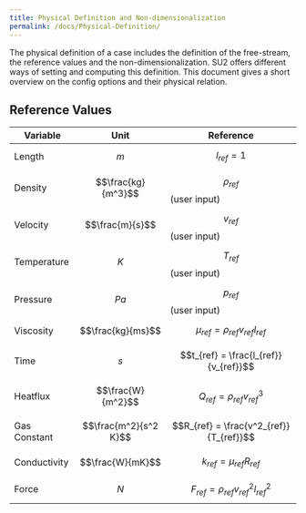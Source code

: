 ```yaml
---
title: Physical Definition and Non-dimensionalization
permalink: /docs/Physical-Definition/
---
```


The physical definition of a case includes the definition of the free-stream, the reference values and the non-dimensionalization. 
SU2 offers different ways of setting and computing this definition. This document gives a short overview on the config options and their physical relation.



## Reference Values ##

| Variable | Unit | Reference |
|---|---|---|
| Length | $$m$$ | $$l_{ref} = 1$$ |
| Density | $$\frac{kg}{m^3}$$ | $$\rho_{ref}$$ (user input) |
| Velocity | $$\frac{m}{s}$$ | $$v_{ref}$$ (user input)|
| Temperature | $$K$$ | $$T_{ref}$$ (user input) |
| Pressure | $$Pa$$ | $$p_{ref}$$ (user input) |
| Viscosity | $$\frac{kg}{ms}$$ | $$\mu_{ref} = \rho_{ref}v_{ref}l_{ref}$$ |
| Time | $$s$$ | $$t_{ref} = \frac{l_{ref}}{v_{ref}}$$ |
| Heatflux | $$\frac{W}{m^2}$$ | $$Q_{ref} = \rho_{ref}v^3_{ref} $$ |
| Gas Constant | $$\frac{m^2}{s^2 K}$$ | $$R_{ref} = \frac{v^2_{ref}}{T_{ref}}$$|
| Conductivity | $$\frac{W}{mK}$$ | $$k_{ref} = \mu_{ref}R_{ref}$$ |
| Force | $$ N $$ | $$ F_{ref} = \rho_{ref}v^2_{ref}l^2_{ref} $$ |
